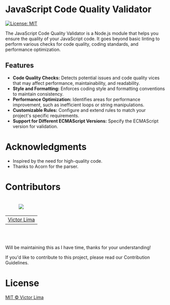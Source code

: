 # JavaScript Code Quality Validator

[![License: MIT](https://img.shields.io/badge/License-MIT-yellow.svg)](https://opensource.org/licenses/MIT)

The JavaScript Code Quality Validator is a Node.js module that helps you ensure the quality of your JavaScript code. It goes beyond basic linting to perform various checks for code quality, coding standards, and performance optimization.

## Features

- **Code Quality Checks:** Detects potential issues and code quality vices that may affect performance, maintainability, and readability.
- **Style and Formatting:** Enforces coding style and formatting conventions to maintain consistency.
- **Performance Optimization:** Identifies areas for performance improvement, such as inefficient loops or string manipulations.
- **Customizable Rules:** Configure and extend rules to match your project's specific requirements.
- **Support for Different ECMAScript Versions:** Specify the ECMAScript version for validation.

# Acknowledgments
- Inspired by the need for high-quality code.
- Thanks to Acorn for the parser.

# Contributors
<table>
  <thead>
    <tr>
      <td valign="bottom"><p align="center">
  <a href="https://github.com/victorlim4">
    <img src="https://github.com/victorlim4.png?size=100" align="center" />
  </a>
</p></td>
    </tr>
  </thead>

  <tbody>
    <td><a href="https://github.com/victorlim4">Victor Lima</a></td>
  </tbody>
</table>
<br><br>

Will be maintaining this as I have time, thanks for your understanding!

If you'd like to contribute to this project, please read our Contribution Guidelines.

# License
[MIT © Victor Lima](https://github.com/victorlim4/victory-theme/blob/main/LICENSE)
